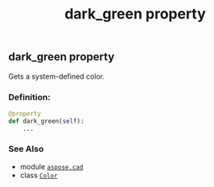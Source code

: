 ﻿---
title: dark_green property
second_title: Aspose.CAD for Python via .NET API References
description: 
type: docs
weight: 410
url: /python-net/aspose.cad/color/dark_green/
is_root: false
---

## dark_green property


Gets a system-defined color.
### Definition:
```python
@property
def dark_green(self):
    ...
```

### See Also
* module [`aspose.cad`](../../)
* class [`Color`](/cad/python-net/aspose.cad/color)
